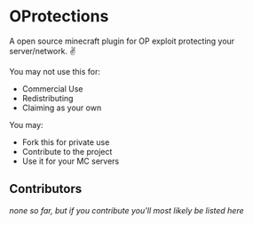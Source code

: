 # OProtections
A open source minecraft plugin for OP exploit protecting your server/network. ✌️

You may not use this for:
- Commercial Use
- Redistributing
- Claiming as your own

You may:
- Fork this for private use
- Contribute to the project
- Use it for your MC servers

## Contributors
*none so far, but if you contribute you'll most likely be listed here*
